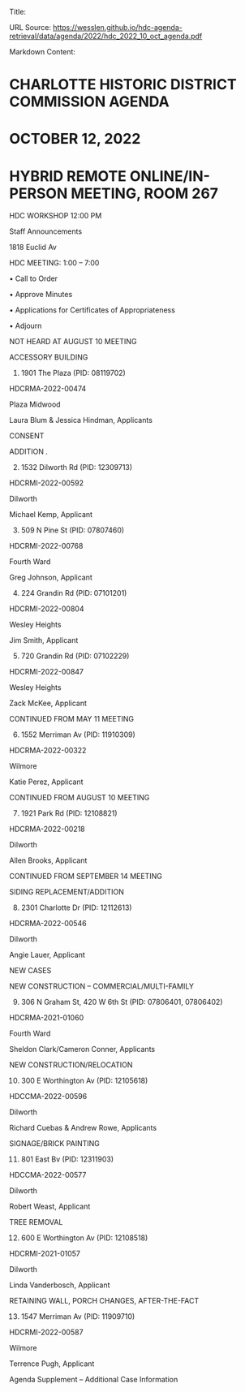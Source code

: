 Title: 

URL Source: https://wesslen.github.io/hdc-agenda-retrieval/data/agenda/2022/hdc_2022_10_oct_agenda.pdf

Markdown Content:
# CHARLOTTE HISTORIC DISTRICT COMMISSION AGENDA 

# OCTOBER 12, 2022 

# HYBRID REMOTE ONLINE/IN-PERSON MEETING, ROOM 267 

HDC WORKSHOP 12:00 PM 

Staff Announcements 

1818 Euclid Av 

HDC MEETING: 1:00 – 7:00 

• Call to Order 

• Approve Minutes 

• Applications for Certificates of Appropriateness 

• Adjourn 

NOT HEARD AT AUGUST 10 MEETING 

ACCESSORY BUILDING 

1. 1901 The Plaza (PID: 08119702) 

HDCRMA-2022-00474 

Plaza Midwood 

Laura Blum & Jessica Hindman, Applicants 

CONSENT 

ADDITION .

2. 1532 Dilworth Rd (PID: 12309713) 

HDCRMI-2022-00592 

Dilworth 

Michael Kemp, Applicant 

3. 509 N Pine St (PID: 07807460) 

HDCRMI-2022-00768 

Fourth Ward 

Greg Johnson, Applicant 

4. 224 Grandin Rd (PID: 07101201) 

HDCRMI-2022-00804 

Wesley Heights 

Jim Smith, Applicant 

5. 720 Grandin Rd (PID: 07102229) 

HDCRMI-2022-00847 

Wesley Heights 

Zack McKee, Applicant 

CONTINUED FROM MAY 11 MEETING 

6. 1552 Merriman Av (PID: 11910309) 

HDCRMA-2022-00322 

Wilmore 

Katie Perez, Applicant 

CONTINUED FROM AUGUST 10 MEETING 

7. 1921 Park Rd (PID: 12108821) 

HDCRMA-2022-00218 

Dilworth 

Allen Brooks, Applicant 

CONTINUED FROM SEPTEMBER 14 MEETING 

SIDING REPLACEMENT/ADDITION 

8. 2301 Charlotte Dr (PID: 12112613) 

HDCRMA-2022-00546 

Dilworth 

Angie Lauer, Applicant 

NEW CASES 

NEW CONSTRUCTION – COMMERCIAL/MULTI-FAMILY 

9. 306 N Graham St, 420 W 6th St (PID: 07806401, 07806402) 

HDCRMA-2021-01060 

Fourth Ward 

Sheldon Clark/Cameron Conner, Applicants 

NEW CONSTRUCTION/RELOCATION 

10. 300 E Worthington Av (PID: 12105618) 

HDCCMA-2022-00596 

Dilworth 

Richard Cuebas & Andrew Rowe, Applicants 

SIGNAGE/BRICK PAINTING 

11. 801 East Bv (PID: 12311903) 

HDCCMA-2022-00577 

Dilworth 

Robert Weast, Applicant 

TREE REMOVAL 

12. 600 E Worthington Av (PID: 12108518) 

HDCRMI-2021-01057 

Dilworth 

Linda Vanderbosch, Applicant 

RETAINING WALL, PORCH CHANGES, AFTER-THE-FACT 

13. 1547 Merriman Av (PID: 11909710) 

HDCRMI-2022-00587 

Wilmore 

Terrence Pugh, Applicant 

Agenda Supplement – Additional Case Information
